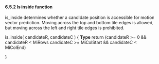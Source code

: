 #### 6.5.2 Is inside function

is_inside determines whether a candidate position is accessible for motion
vector prediction. Moving across the top and bottom tile edges is allowed, but
moving across the left and right tile edges is prohibited.

<div class="syntax">
is_inside( candidateR, candidateC ) {                                 <b>Type</b>
    return (candidateR >= 0 && candidateR < MiRows
            candidateC >= MiColStart && candidateC < MiColEnd)

}

</div>
